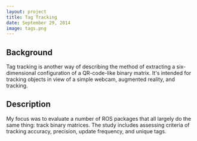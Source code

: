```yaml
---
layout: project
title: Tag Tracking
date: September 29, 2014
image: tags.png
---
```


## Background
Tag tracking is another way of describing the method of extracting a six-dimensional configuration of a QR-code-like binary matrix.  It's intended for tracking objects in view of a simple webcam, augmented reality, and tracking.

## Description
My focus was to evaluate a number of ROS packages that all largely do the same thing: track binary matrices.  The study includes assessing criteria of tracking accuracy, precision, update frequency, and unique tags.